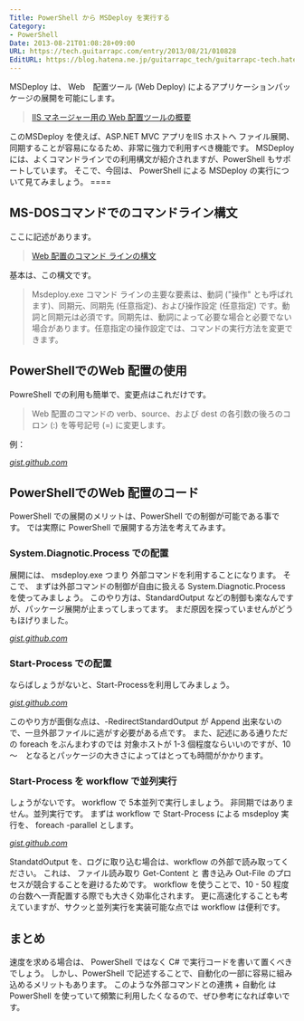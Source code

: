 ```yaml
---
Title: PowerShell から MSDeploy を実行する
Category:
- PowerShell
Date: 2013-08-21T01:08:28+09:00
URL: https://tech.guitarrapc.com/entry/2013/08/21/010828
EditURL: https://blog.hatena.ne.jp/guitarrapc_tech/guitarrapc-tech.hatenablog.com/atom/entry/11696248318757675876
---
```


<p>MSDeploy は、 Web　配置ツール (Web Deploy) によるアプリケーションパッケージの展開を可能にします。</p>
<blockquote><a href="http://technet.microsoft.com/ja-jp/library/gg252591(v=ws.10).aspx" target="_blank">IIS マネージャー用の Web 配置ツールの概要</a></blockquote>
<p>このMSDeploy を使えば、ASP.NET MVC アプリをIIS ホストへ ファイル展開、同期することが容易になるため、非常に強力で利用すべき機能です。 MSDeploy には、よくコマンドラインでの利用構文が紹介されますが、PowerShell もサポートしています。 そこで、今回は、 PowerShell による MSDeploy の実行について見てみましょう。 ====</p>
<h2>MS-DOSコマンドでのコマンドライン構文</h2>
<p>ここに記述があります。</p>
<blockquote><a href="http://technet.microsoft.com/ja-jp/library/dd569106(v=ws.10).aspx" target="_blank">Web 配置のコマンド ラインの構文</a></blockquote>
<p>基本は、この構文です。</p>
<blockquote>Msdeploy.exe コマンド ラインの主要な要素は、動詞 ("操作" とも呼ばれます)、同期元、同期先 (任意指定)、および操作設定 (任意指定) です。動詞と同期元は必須です。同期先は、動詞によって必要な場合と必要でない場合があります。任意指定の操作設定では、コマンドの実行方法を変更できます。</blockquote>
<h2>PowerShellでのWeb 配置の使用</h2>
<p>PowreShell での利用も簡単で、変更点はこれだけです。</p>
<blockquote>Web 配置のコマンドの verb、source、および dest の各引数の後ろのコロン (:) を等号記号 (=) に変更します。</blockquote>
<p>例：</p>
<p>
<script src="https://gist.github.com/guitarrapc/fb18cd23e08d8e5956966acd9aeec610.js">// <![CDATA[
 
// ]]></script>
<cite class="hatena-citation"><a href="https://gist.github.com/guitarrapc/fb18cd23e08d8e5956966acd9aeec610">gist.github.com</a></cite></p>
<h2>PowerShellでのWeb 配置のコード</h2>
<p>PowerShell での展開のメリットは、PowerShell での制御が可能である事です。 では実際に PowerShell で展開する方法を考えてみます。</p>
<h3>System.Diagnotic.Process での配置</h3>
<p>展開には、 msdeploy.exe つまり 外部コマンドを利用することになります。 そこで、 まずは外部コマンドの制御が自由に扱える System.Diagnotic.Process を使ってみましょう。 このやり方は、StandardOutput などの制御も楽なんですが、パッケージ展開が止まってしまってます。 まだ原因を探っていませんがどうもほげりました。</p>
<p>
<script src="https://gist.github.com/guitarrapc/bc5558342aae8563826e20d09d44d955.js">// <![CDATA[
 
// ]]></script>
<cite class="hatena-citation"><a href="https://gist.github.com/guitarrapc/bc5558342aae8563826e20d09d44d955">gist.github.com</a></cite></p>
<h3>Start-Process での配置</h3>
<p>ならばしょうがないと、Start-Processを利用してみましょう。</p>
<p>
<script src="https://gist.github.com/guitarrapc/4984020563a22182709c4514810fffce.js">// <![CDATA[
 
// ]]></script>
<cite class="hatena-citation"><a href="https://gist.github.com/guitarrapc/4984020563a22182709c4514810fffce">gist.github.com</a></cite></p>
<p>このやり方が面倒な点は、-RedirectStandardOutput が Append 出来ないので、一旦外部ファイルに逃がす必要がある点です。 また、記述にある通りただの foreach をぶんまわすのでは 対象ホストが 1-3 個程度ならいいのですが、10～　となるとパッケージの大きさによってはとっても時間がかかります。</p>
<h3>Start-Process を workflow で並列実行</h3>
<p>しょうがないです。 workflow で 5本並列で実行しましょう。 非同期ではありません。並列実行です。 まずは workflow で Start-Process による msdeploy 実行を、 foreach -parallel とします。</p>
<p>
<script src="https://gist.github.com/guitarrapc/d49f83b1c3d17d8fd2e49ff5a958bed4.js">// <![CDATA[
 
// ]]></script>
<cite class="hatena-citation"><a href="https://gist.github.com/guitarrapc/d49f83b1c3d17d8fd2e49ff5a958bed4">gist.github.com</a></cite></p>
<p>StandatdOutput を、ログに取り込む場合は、workflow の外部で読み取ってください。 これは、 ファイル読み取り Get-Content と 書き込み Out-File のプロセスが競合することを避けるためです。 workflow を使うことで、10 - 50 程度の台数へ一斉配置する際でも大きく効率化されます。 更に高速化することも考えていますが、サクッと並列実行を実装可能な点では workflow は便利です。</p>
<h2>まとめ</h2>
<p>速度を求める場合は、 PowerShell ではなく C# で実行コードを書いて置くべきでしょう。 しかし、PowerShell で記述することで、自動化の一部に容易に組み込めるメリットもあります。 このような外部コマンドとの連携 + 自動化 は PowerShell を使っていて頻繁に利用したくなるので、ぜひ参考になれば幸いです。</p>
